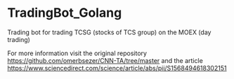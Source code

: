 # TradingBot_Golang
Trading bot for trading TCSG (stocks of TCS group) on the MOEX (day trading)

For more information visit the original repository https://github.com/omerbsezer/CNN-TA/tree/master and the article https://www.sciencedirect.com/science/article/abs/pii/S1568494618302151
